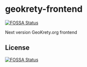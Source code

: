 # geokrety-frontend
[![FOSSA Status](https://app.fossa.io/api/projects/git%2Bgithub.com%2Fgeokrety%2Fgeokrety-frontend.svg?type=shield)](https://app.fossa.io/projects/git%2Bgithub.com%2Fgeokrety%2Fgeokrety-frontend?ref=badge_shield)

Next version GeoKrety.org frontend


## License
[![FOSSA Status](https://app.fossa.io/api/projects/git%2Bgithub.com%2Fgeokrety%2Fgeokrety-frontend.svg?type=large)](https://app.fossa.io/projects/git%2Bgithub.com%2Fgeokrety%2Fgeokrety-frontend?ref=badge_large)